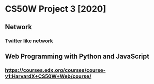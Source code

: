 # CS50W Project 3 [2020]
## Network
### Twitter like network

## Web Programming with Python and JavaScript
### https://courses.edx.org/courses/course-v1:HarvardX+CS50W+Web/course/
